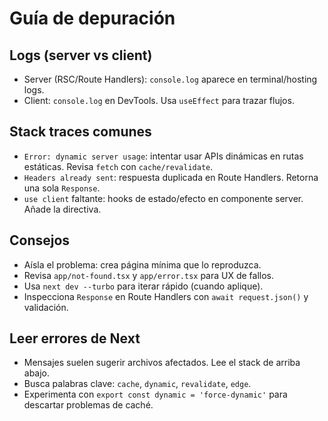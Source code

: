 # Guía de depuración

## Logs (server vs client)
- Server (RSC/Route Handlers): `console.log` aparece en terminal/hosting logs.
- Client: `console.log` en DevTools. Usa `useEffect` para trazar flujos.

## Stack traces comunes
- `Error: dynamic server usage`: intentar usar APIs dinámicas en rutas estáticas. Revisa `fetch` con `cache/revalidate`.
- `Headers already sent`: respuesta duplicada en Route Handlers. Retorna una sola `Response`.
- `use client` faltante: hooks de estado/efecto en componente server. Añade la directiva.

## Consejos
- Aísla el problema: crea página mínima que lo reproduzca.
- Revisa `app/not-found.tsx` y `app/error.tsx` para UX de fallos.
- Usa `next dev --turbo` para iterar rápido (cuando aplique).
- Inspecciona `Response` en Route Handlers con `await request.json()` y validación.

## Leer errores de Next
- Mensajes suelen sugerir archivos afectados. Lee el stack de arriba abajo.
- Busca palabras clave: `cache`, `dynamic`, `revalidate`, `edge`.
- Experimenta con `export const dynamic = 'force-dynamic'` para descartar problemas de caché.
